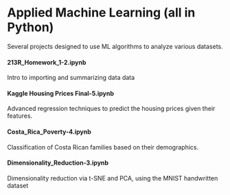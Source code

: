 # Applied Machine Learning (all in Python)
Several projects designed to use ML algorithms to analyze various datasets.

#### 213R_Homework_1-2.ipynb	
Intro to importing and summarizing data data 

#### Kaggle Housing Prices Final-5.ipynb
Advanced regression techniques to predict the housing prices given their features. 


#### Costa_Rica_Poverty-4.ipynb	
Classification of Costa Rican families based on their demographics. 

#### Dimensionality_Reduction-3.ipynb	
Dimensionality reduction via t-SNE and PCA, using the MNIST handwritten dataset




